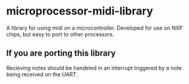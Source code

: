 # microprocessor-midi-library
A library for using midi on a microcontroller. Developed for use on NXP chips, but easy to port to other processors.

## If you are porting this library
Recieving notes should be handeled in an interrupt triggered by a note being received on the UART.

